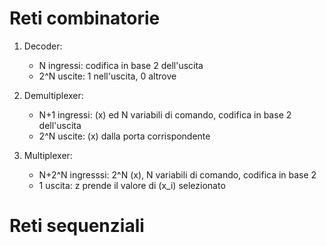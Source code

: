 # Reti combinatorie

1. Decoder: 
	* N ingressi: codifica in base 2 dell'uscita
	* 2^N uscite: 1 nell'uscita, 0 altrove

2. Demultiplexer:
	* N+1 ingressi: (x) ed N variabili di comando, codifica in base 2 dell'uscita
	* 2^N uscite: (x) dalla porta corrispondente

3. Multiplexer:
	* N+2^N ingresssi: 2^N (x), N variabili di comando, codifica in base 2
	* 1 uscita: z prende il valore di (x_i) selezionato


# Reti sequenziali
